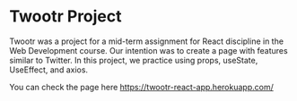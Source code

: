 # Twootr Project

Twootr was a project for a mid-term assignment for React discipline in the Web Development course.
Our intention was to create a page with features similar to Twitter.
In this project, we practice using props, useState, UseEffect, and axios.

You can check the page here https://twootr-react-app.herokuapp.com/
